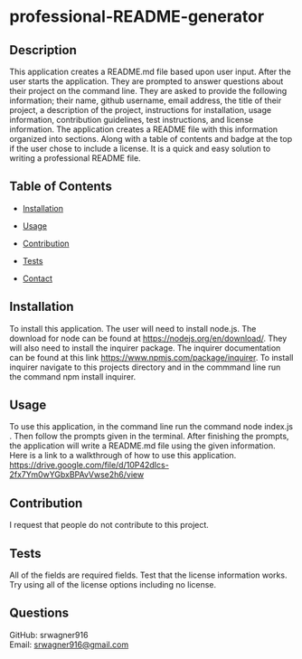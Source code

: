 # professional-README-generator

## Description
This application creates a README.md file based upon user input.   After the user starts the application.  They are prompted to answer questions about their project on the command line.  They are asked to provide the following information; their name, github username, email address, the title of their project, a description of the project, instructions for installation, usage information, contribution guidelines, test instructions, and license information.  The application creates a README file with this information organized into sections.  Along with a table of contents and badge at the top if the user chose to include a license.  It is a quick and easy solution to writing a professional README file.
## Table of Contents
  * [Installation](#Installation)
  * [Usage](#Usage)
  * [Contribution](#Contribution)
  * [Tests](#Tests)
  
  * [Contact](##Questions)
## Installation
To install this application.  The user will need to install node.js.  The download for node can be found at https://nodejs.org/en/download/.  They will also need to install the inquirer package.  The inquirer documentation can be found at this link https://www.npmjs.com/package/inquirer.  To install inquirer navigate to this projects directory and in the commmand line run the command npm install inquirer.
## Usage
To use this application, in the command line run the command node index.js . Then follow the prompts given in the terminal.  After finishing the prompts, the application will write a README.md file using the given information.<br>
Here is a link to a walkthrough of how to use this application. https://drive.google.com/file/d/10P42dIcs-2fx7Ym0wYGbxBPAvVwse2h6/view
## Contribution
I request that people do not contribute to this project.
## Tests
All of the fields are required fields.  Test that the license information works.  Try using all of the license options including no license.

## Questions
GitHub: srwagner916<br>
Email: <srwagner916@gmail.com>
